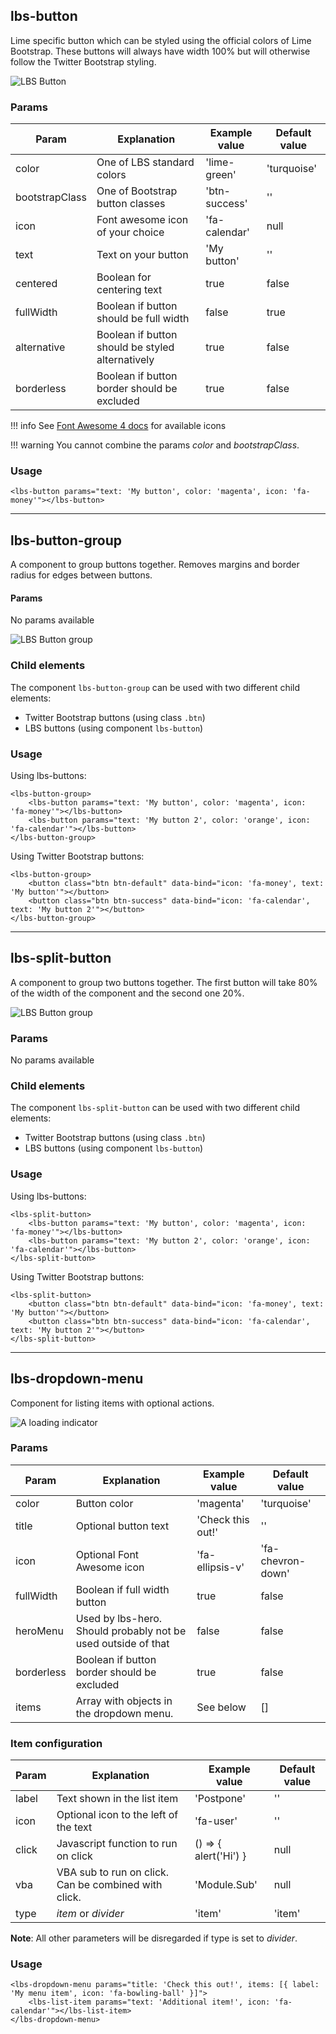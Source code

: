 
## lbs-button
Lime specific button which can be styled using the official colors of Lime Bootstrap. These buttons will always have width 100% but will otherwise follow the Twitter Bootstrap styling.

![LBS Button](../assets/images/lbs-button.png)

### Params
Param           | Explanation                                      | Example value  | Default value
--------------- | -------------------------------                  |--------------- | -------------
color           | One of LBS standard colors                       | 'lime-green'   | 'turquoise'
bootstrapClass  | One of Bootstrap button classes                  | 'btn-success'  | ''
icon            | Font awesome icon of your choice                 | 'fa-calendar'  | null
text            | Text on your button                              | 'My button'    | ''
centered        | Boolean for centering text                       | true           | false
fullWidth       | Boolean if button should be full width           | false          | true
alternative     | Boolean if button should be styled alternatively | true           | false
borderless      | Boolean if button border should be excluded      | true           | false

!!! info
    See [Font Awesome 4 docs](https://fontawesome.com/v4.7.0/) for available icons

!!! warning
    You cannot combine the params _color_ and _bootstrapClass_.

### Usage
```
<lbs-button params="text: 'My button', color: 'magenta', icon: 'fa-money'"></lbs-button>
```

----------------


## lbs-button-group
A component to group buttons together. Removes margins and border radius for edges between buttons.
#### Params
No params available

![LBS Button group](../assets/images/lbs-button-group.png)


### Child elements
The component `lbs-button-group` can be used with two different child elements:
* Twitter Bootstrap buttons (using class `.btn`)
* LBS buttons (using component `lbs-button`)

### Usage
Using lbs-buttons:
```
<lbs-button-group>
    <lbs-button params="text: 'My button', color: 'magenta', icon: 'fa-money'"></lbs-button>
    <lbs-button params="text: 'My button 2', color: 'orange', icon: 'fa-calendar'"></lbs-button>
</lbs-button-group>
```
Using Twitter Bootstrap buttons:
```
<lbs-button-group>
    <button class="btn btn-default" data-bind="icon: 'fa-money', text: 'My button'"></button>
    <button class="btn btn-success" data-bind="icon: 'fa-calendar', text: 'My button 2'"></button>
</lbs-button-group>
```

---------------------

## lbs-split-button
A component to group two buttons together. The first button will take 80% of the width of the component and the second one 20%.

![LBS Button group](../assets/images/lbs-split-button.png)

### Params
No params available

### Child elements
The component `lbs-split-button` can be used with two different child elements:
* Twitter Bootstrap buttons (using class `.btn`)
* LBS buttons (using component `lbs-button`)

### Usage
Using lbs-buttons:
```
<lbs-split-button>
    <lbs-button params="text: 'My button', color: 'magenta', icon: 'fa-money'"></lbs-button>
    <lbs-button params="text: 'My button 2', color: 'orange', icon: 'fa-calendar'"></lbs-button>
</lbs-split-button>
```
Using Twitter Bootstrap buttons:
```
<lbs-split-button>
    <button class="btn btn-default" data-bind="icon: 'fa-money', text: 'My button'"></button>
    <button class="btn btn-success" data-bind="icon: 'fa-calendar', text: 'My button 2'"></button>
</lbs-split-button>
```

-------------------

## lbs-dropdown-menu
Component for listing items with optional actions.

![A loading indicator](../assets/images/lbs-dropdown.gif)

### Params
Param           | Explanation                     | Example value      | Default value
--------------- | ------------------------------- | ------------------ | --------------
color           | Button color                    | 'magenta'          | 'turquoise'
title            | Optional button text           | 'Check this out!'  | ''
icon            | Optional Font Awesome icon      | 'fa-ellipsis-v'    | 'fa-chevron-down'
fullWidth       | Boolean if full width button    | true | false
heroMenu        | Used by lbs-hero. Should probably not be used outside of that | false | false
borderless      | Boolean if button border should be excluded | true | false
items           | Array with objects in the dropdown menu. | See below | []

### Item configuration
Param           | Explanation                     | Example value      | Default value
--------------- | ------------------------------- | ------------------ | --------------
label           | Text shown in the list item     | 'Postpone'         | ''
icon            | Optional icon to the left of the text | 'fa-user'    | ''
click           | Javascript function to run on click | () => { alert('Hi') } | null
vba             | VBA sub to run on click. Can be combined with click. | 'Module.Sub' | null
type            | _item_ or _divider_             | 'item'             | 'item'

__Note__: All other parameters will be disregarded if type is set to _divider_.

### Usage
```
<lbs-dropdown-menu params="title: 'Check this out!', items: [{ label: 'My menu item', icon: 'fa-bowling-ball' }]">
    <lbs-list-item params="text: 'Additional item!', icon: 'fa-calendar'"></lbs-list-item>
</lbs-dropdown-menu>
```